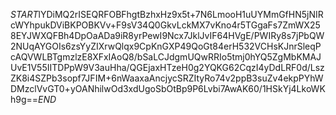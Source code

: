 $START$lYDiMQ2rISEQRFOBFhgtBzhxHz9x5t+7N6LmooH1uUYMmGfHN5jNIRcWYhpukDViBKPOBKVv+F9sV34Q0GkvLckMX7vKno4r5TGgaFs7ZmWX258EYJWXQFBh4DpOaADa9iR8yrPewI9Ncx7JklJvIF64HVgE/PWIRy8s7jPbQW2NUqAYGOIs6zsYyZIXrwQlqx9CpKnGXP49QoGt84erH532VCHsKJnrSleqPcAQVWLBTgmzlzE8XFxIAoQ8/bSaLCJdgmUQwRRIo5tmj0hYQ5ZgMbKMAJUvE1V55IITDPpW9V3auHha/QGEjaxHTzeH0g2YQKG62CqzI4yDdLRF0d/LszZK8i4SZPb3sopf7JFIM+6nWaaxaAncjycSRZItyRo74v2ppB3suZv4ekpPYhWDMzclVvGT0+yOANhilwOd3xdUgoSbOtBp9P6Lvbi7AwAK60/1HSkYj4LkoWKh9g==$END$